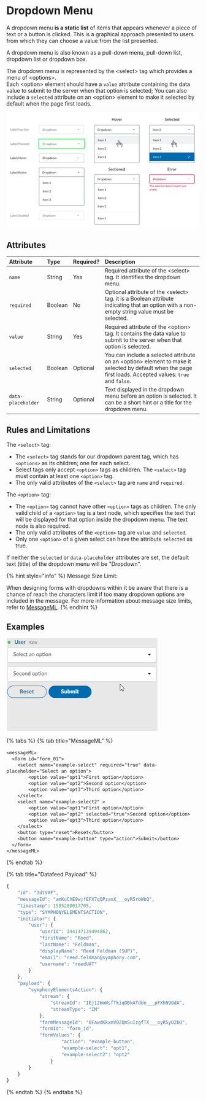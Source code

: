 # Dropdown Menu

A dropdown menu **is a static list** of items that appears whenever a piece of text or a button is clicked. This is a graphical approach presented to users from which they can choose a value from the list presented.

A dropdown menu is also known as a pull-down menu, pull-down list, dropdown list or dropdown box.

The dropdown menu is represented by the &lt;select&gt; tag which provides a menu of &lt;options&gt;.  
Each &lt;option&gt; element should have a `value` attribute containing the data value to submit to the server when that option is selected; You can also include a `selected` attribute on an &lt;option&gt; element to make it selected by default when the page first loads.

![](../../../.gitbook/assets/af42ada-dropdown.jpg)

## Attributes

| Attribute | Type | Required? | Description |
| :--- | :--- | :--- | :--- |
| `name` | String | Yes | Required attribute of the &lt;select&gt; tag. It identifies the dropdown menu. |
| `required` | Boolean | No | Optional attribute of the &lt;select&gt; tag. it is a Boolean attribute indicating that an option with a non-empty string value must be selected. |
| `value` | String | Yes | Required attribute of the &lt;option&gt; tag. It contains the data value to submit to the server when that option is selected. |
| `selected` | Boolean | Optional | You can include a selected attribute on an &lt;option&gt; element to make it selected by default when the page first loads. Accepted values: `true` and `false`. |
| `data-placeholder` | String | Optional | Text displayed in the dropdown menu before an option is selected. It can be a short hint or a title for the dropdown menu. |

## Rules and Limitations

The `<select>` tag:

* The `<select>` tag stands for our dropdown parent tag, which has `<options>` as its children; one for each select.
* Select tags only accept `<option>` tags as children. The `<select>` tag must contain at least one `<option>` tag.
* The only valid attributes of the `<select>` tag are `name` and `required`.

The `<option>` tag:

* The `<option>` tag cannot have other `<option>` tags as children. The only valid child of a `<option>` tag is a text node, which specifies the text that will be displayed for that option inside the dropdown menu. The text node is also required.
* The only valid attributes of the `<option>` tag are `value` and `selected`.
* Only one `<option>` of a given select can have the attribute `selected` as true.

If neither the `selected` or `data-placeholder` attributes are set, the default text \(title\) of the dropdown menu will be "Dropdown".

{% hint style="info" %}
Message Size Limit:

When designing forms with dropdowns within it be aware that there is a chance of reach the characters limit if too many dropdown options are included in the message. For more information about message size limits, refer to [MessageML](../../messages/overview-of-messageml/).
{% endhint %}

## Examples

![](../../../.gitbook/assets/acdecc6-editing_a_page.gif)

{% tabs %}
{% tab title="MessageML" %}
```markup
<messageML>
  <form id="form_01">
    <select name="example-select" required="true" data-placeholder="Select an option">
        <option value="opt1">First option</option>
        <option value="opt2">Second option</option>
        <option value="opt3">Third option</option>
    </select>
    <select name="example-select2" >
        <option value="opt1">First option</option>
        <option value="opt2" selected="true">Second option</option>
        <option value="opt3">Third option</option>
    </select>
    <button type="reset">Reset</button> 
    <button name="example-button" type="action">Submit</button>     
  </form>
</messageML>
```
{% endtab %}

{% tab title="Datafeed Payload" %}
```javascript
{
    "id": "3dtVXF",
    "messageId": "amKuCXE9wjfEFX7qQPzanX___oyR5rbWbQ",
    "timestamp": 1595280017705,
    "type": "SYMPHONYELEMENTSACTION",
    "initiator": {
        "user": {
            "userId": 344147139494862,
            "firstName": "Reed",
            "lastName": "Feldman",
            "displayName": "Reed Feldman (SUP)",
            "email": "reed.feldman@symphony.com",
            "username": "reedUAT"
        }
    },
    "payload": {
        "symphonyElementsAction": {
            "stream": {
                "streamId": "IEj12WoWsfTkiqOBkATdUn___pFXhN9OdA",
                "streamType": "IM"
            },
            "formMessageId": "BFawdKkxmV0ZQmSuIzgfTX___oyR5yO2bQ",
            "formId": "form_id",
            "formValues": {
                    "action": "example-button",
                    "example-select": "opt1",
                    "example-select2": "opt2"
                }
        }
    }
}
```
{% endtab %}
{% endtabs %}

